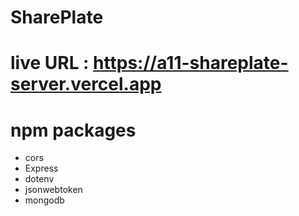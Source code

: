 # SharePlate
# live URL : https://a11-shareplate-server.vercel.app

# npm packages 
* cors
* Express
* dotenv 
* jsonwebtoken
* mongodb
